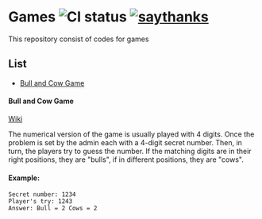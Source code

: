 # Games ![CI status](https://img.shields.io/badge/build-passing-brightgreen.svg)  [![saythanks](https://img.shields.io/badge/say-thanks-ff69b4.svg)](https://saythanks.io/to/imtusharsharma)
This repository consist of codes for games


## List

 - [Bull and Cow Game](#bull-cow-game)

#### Bull and Cow Game

[Wiki](https://en.wikipedia.org/wiki/Bulls_and_Cows)

  The numerical version of the game is usually played with 4 digits. Once the problem is set by the admin each with a 4-digit secret number. Then, in turn, the players try to guess the number. If the matching digits are in their right positions, they are "bulls", if in different positions, they are "cows". 

####   Example:

    Secret number: 1234  
    Player's try: 1243  
    Answer: Bull = 2 Cows = 2  
